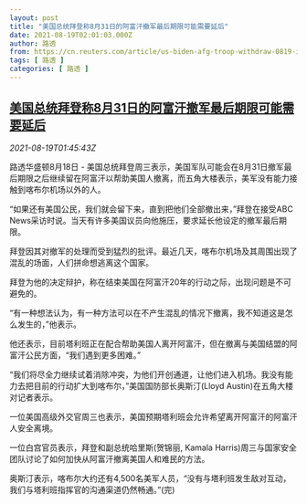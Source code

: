 ```yaml
---
layout: post
title: "美国总统拜登称8月31日的阿富汗撤军最后期限可能需要延后"
date: 2021-08-19T02:01:03.000Z
author: 路透
from: https://cn.reuters.com/article/us-biden-afg-troop-withdraw-0819-idCNKBS2FK040
tags: [ 路透 ]
categories: [ 路透 ]
---
```

<!--1629338463000-->
[美国总统拜登称8月31日的阿富汗撤军最后期限可能需要延后](https://cn.reuters.com/article/us-biden-afg-troop-withdraw-0819-idCNKBS2FK040)
------

<div>
<div><i>2021-08-19T01:45:43Z</i></div><p>路透华盛顿8月18日 - 美国总统拜登周三表示，美国军队可能会在8月31日撤军最后期限之后继续留在阿富汗以帮助美国人撤离，而五角大楼表示，美军没有能力接触到喀布尔机场以外的人。</p><p>“如果还有美国公民，我们就会留下来，直到把他们全部撤出来，”拜登在接受ABC News采访时说。当天有许多美国议员向他施压，要求延长他设定的撤军最后期限。</p><p>拜登因其对撤军的处理而受到猛烈的批评。最近几天，喀布尔机场及其周围出现了混乱的场面，人们拼命想逃离这个国家。</p><p>拜登为他的决定辩护，称在结束美国在阿富汗20年的行动之际，出现问题是不可避免的。</p><p>“有一种想法认为，有一种方法可以在不产生混乱的情况下撤离，我不知道这是怎么发生的，”他表示。</p><p>他还表示，目前塔利班正在配合帮助美国人离开阿富汗，但在撤离与美国结盟的阿富汗公民方面，“我们遇到更多困难。”</p><p>“我们将尽全力继续试着消除冲突，为他们开创通道，让他们进入机场。我没有能力去把目前的行动扩大到喀布尔，”美国国防部长奥斯汀(Lloyd Austin)在五角大楼对记者表示。</p><p>一位美国高级外交官周三也表示，美国预期塔利班会允许希望离开阿富汗的阿富汗人安全离境。</p><p>一位白宫官员表示，拜登和副总统哈里斯(贺锦丽, Kamala Harris)周三与国家安全团队讨论了如何加快从阿富汗撤离美国人和难民的方法。</p><p>奥斯汀表示，喀布尔大约还有4,500名美军人员，“没有与塔利班发生敌对互动，我们与塔利班指挥官的沟通渠道仍然畅通。”(完)</p>
</div>
